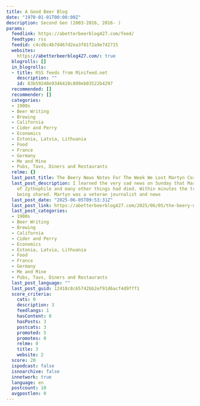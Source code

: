 ```yaml
---
title: A Good Beer Blog
date: "1970-01-01T00:00:00Z"
description: Second Gen (2003-2016, 2016- )
params:
  feedlink: https://abetterbeerblog427.com/feed/
  feedtype: rss
  feedid: c4cd6c4b7d467d2ea3f81f2a9e742715
  websites:
    https://abetterbeerblog427.com/: true
  blogrolls: []
  in_blogrolls:
  - title: RSS feeds from Minifeed.net
    description: ""
    id: 83b59248e9346428c889eb03522b4297
  recommended: []
  recommender: []
  categories:
  - 1900s
  - Beer Writing
  - Brewing
  - California
  - Cider and Perry
  - Economics
  - Estonia, Latvia, Lithuania
  - Food
  - France
  - Germany
  - Me and Mine
  - Pubs, Tavs, Diners and Restaurants
  relme: {}
  last_post_title: The Beery News Notes For The Week We Lost Martyn Cornell
  last_post_description: I learned the very sad news on Sunday that Martyn Cornell
    of Zythophile and many other things had died. Within minutes the tributes started
    being shared. Martyn was a veteran journalist and news
  last_post_date: "2025-06-05T09:53:31Z"
  last_post_link: https://abetterbeerblog427.com/2025/06/05/the-beery-news-notes-for-the-week-we-lost-martyn-cornell/
  last_post_categories:
  - 1900s
  - Beer Writing
  - Brewing
  - California
  - Cider and Perry
  - Economics
  - Estonia, Latvia, Lithuania
  - Food
  - France
  - Germany
  - Me and Mine
  - Pubs, Tavs, Diners and Restaurants
  last_post_language: ""
  last_post_guid: 12418c8c65742bb2ef91d6acf4d9fff1
  score_criteria:
    cats: 0
    description: 3
    feedlangs: 1
    hasContent: 0
    hasPosts: 3
    postcats: 3
    promoted: 5
    promotes: 0
    relme: 0
    title: 3
    website: 2
  score: 20
  ispodcast: false
  isnoarchive: false
  innetwork: true
  language: en
  postcount: 10
  avgpostlen: 0
---
```

